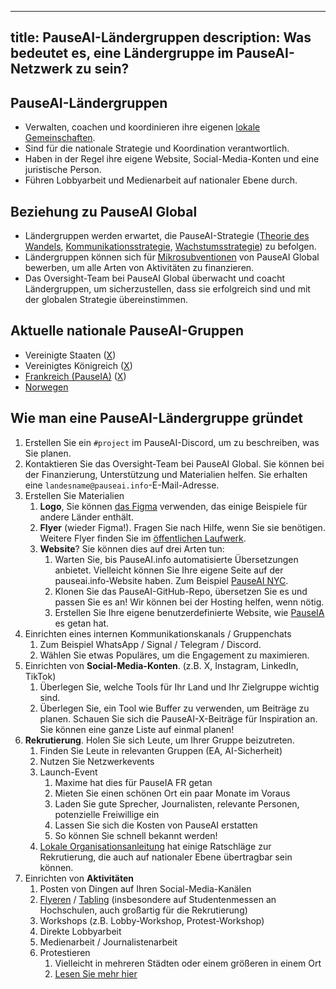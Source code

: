 

---
title: PauseAI-Ländergruppen
description: Was bedeutet es, eine Ländergruppe im PauseAI-Netzwerk zu sein?
---

## PauseAI-Ländergruppen

- Verwalten, coachen und koordinieren ihre eigenen [lokale Gemeinschaften](/communities).
- Sind für die nationale Strategie und Koordination verantwortlich.
- Haben in der Regel ihre eigene Website, Social-Media-Konten und eine juristische Person.
- Führen Lobbyarbeit und Medienarbeit auf nationaler Ebene durch.

## Beziehung zu PauseAI Global

- Ländergruppen werden erwartet, die PauseAI-Strategie ([Theorie des Wandels](/theory-of-change), [Kommunikationsstrategie](/communication-strategy), [Wachstumsstrategie](/growth-strategy)) zu befolgen.
- Ländergruppen können sich für [Mikrosubventionen](/microgrants) von PauseAI Global bewerben, um alle Arten von Aktivitäten zu finanzieren.
- Das Oversight-Team bei PauseAI Global überwacht und coacht Ländergruppen, um sicherzustellen, dass sie erfolgreich sind und mit der globalen Strategie übereinstimmen.

## Aktuelle nationale PauseAI-Gruppen

- Vereinigte Staaten ([X](https://x.com/PauseAIus))
- Vereinigtes Königreich ([X](https://x.com/PauseAI_UK))
- [Frankreich (PauseIA)](https://pauseia.fr/) ([X](https://x.com/pause_ia))
- [Norwegen](https://pauseai.no/)

## Wie man eine PauseAI-Ländergruppe gründet

1. Erstellen Sie ein `#project` im PauseAI-Discord, um zu beschreiben, was Sie planen.
2. Kontaktieren Sie das Oversight-Team bei PauseAI Global. Sie können bei der Finanzierung, Unterstützung und Materialien helfen. Sie erhalten eine `landesname@pauseai.info`-E-Mail-Adresse.
3. Erstellen Sie Materialien
    1. **Logo**, Sie können [das Figma](https://www.figma.com/design/iQ4PHQTi1vAVmT9Lckazqt/PauseAI-designs---editable) verwenden, das einige Beispiele für andere Länder enthält.
    1. **Flyer** (wieder Figma!). Fragen Sie nach Hilfe, wenn Sie sie benötigen. Weitere Flyer finden Sie im [öffentlichen Laufwerk](https://drive.google.com/drive/u/1/folders/1bQ_MZ8giK-Mee4ABkO0BgcFInaXruNpa).
    1. **Website**? Sie können dies auf drei Arten tun:
        1. Warten Sie, bis PauseAI.info automatisierte Übersetzungen anbietet. Vielleicht können Sie Ihre eigene Seite auf der pauseai.info-Website haben. Zum Beispiel [PauseAI NYC](/nyc-action).
        2. Klonen Sie das PauseAI-GitHub-Repo, übersetzen Sie es und passen Sie es an! Wir können bei der Hosting helfen, wenn nötig.
        3. Erstellen Sie Ihre eigene benutzerdefinierte Website, wie [PauseIA](https://pauseia.fr/) es getan hat.
4. Einrichten eines internen Kommunikationskanals / Gruppenchats
    1. Zum Beispiel WhatsApp / Signal / Telegram / Discord.
    2. Wählen Sie etwas Populäres, um die Engagement zu maximieren.
5. Einrichten von **Social-Media-Konten**. (z.B. X, Instagram, LinkedIn, TikTok)
    1. Überlegen Sie, welche Tools für Ihr Land und Ihr Zielgruppe wichtig sind.
    2. Überlegen Sie, ein Tool wie Buffer zu verwenden, um Beiträge zu planen. Schauen Sie sich die PauseAI-X-Beiträge für Inspiration an. Sie können eine ganze Liste auf einmal planen!
6. **Rekrutierung**. Holen Sie sich Leute, um Ihrer Gruppe beizutreten.
    1. Finden Sie Leute in relevanten Gruppen (EA, AI-Sicherheit)
    2. Nutzen Sie Netzwerkevents
    3. Launch-Event
        1. Maxime hat dies für PauseIA FR getan
        2. Mieten Sie einen schönen Ort ein paar Monate im Voraus
        3. Laden Sie gute Sprecher, Journalisten, relevante Personen, potenzielle Freiwillige ein
        4. Lassen Sie sich die Kosten von PauseAI erstatten
        5. So können Sie schnell bekannt werden!
    4. [Lokale Organisationsanleitung](/local-organizing) hat einige Ratschläge zur Rekrutierung, die auch auf nationaler Ebene übertragbar sein können.
7. Einrichten von **Aktivitäten**
    1. Posten von Dingen auf Ihren Social-Media-Kanälen
    2. [Flyeren](/flyering) / [Tabling](/tabling) (insbesondere auf Studentenmessen an Hochschulen, auch großartig für die Rekrutierung)
    3. Workshops (z.B. Lobby-Workshop, Protest-Workshop)
    4. Direkte Lobbyarbeit
    5. Medienarbeit / Journalistenarbeit
    6. Protestieren
        1. Vielleicht in mehreren Städten oder einem größeren in einem Ort
        2. [Lesen Sie mehr hier](/organizing-a-protest)